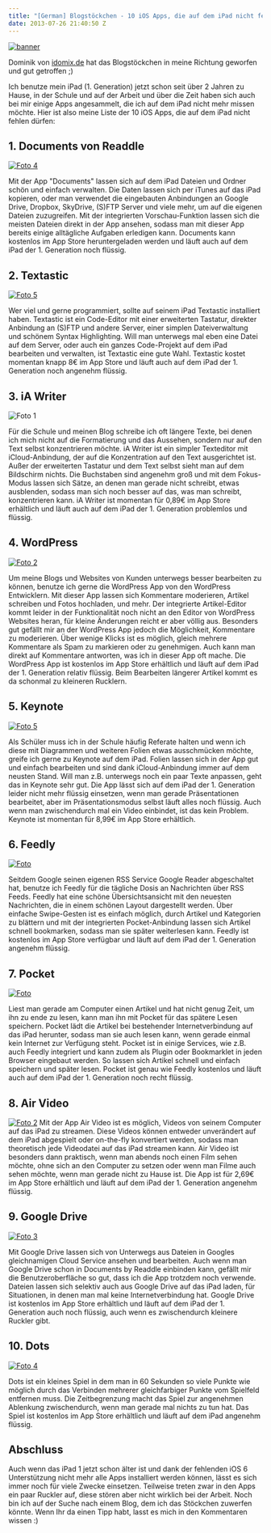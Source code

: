 ```yaml
---
title: "[German] Blogstöckchen - 10 iOS Apps, die auf dem iPad nicht fehlen dürfen!"
date: 2013-07-26 21:40:50 Z
---
```


[![banner](/uploads/2013/07/banner.jpg)](/uploads/2013/07/banner.jpg)

Dominik von [idomix.de](http://www.idomix.de/blogstoeckchen-10-ios-apps-die-auf-dem-ipad-nicht-fehlen-duerfen) hat das Blogstöckchen in meine Richtung geworfen und gut getroffen ;)

Ich benutze mein iPad (1. Generation) jetzt schon seit über 2 Jahren zu Hause, in der Schule und auf der Arbeit und über die Zeit haben sich auch bei mir einige Apps angesammelt, die ich auf dem iPad nicht mehr missen möchte. Hier ist also meine Liste der 10 iOS Apps, die auf dem iPad nicht fehlen dürfen:

## 1\. Documents von Readdle

[![Foto 4](/uploads/2013/07/Foto-4.png)](/uploads/2013/07/Foto-4.png)

Mit der App "Documents" lassen sich auf dem iPad Dateien und Ordner schön und einfach verwalten. Die Daten lassen sich per iTunes auf das iPad kopieren, oder man verwendet die eingebauten Anbindungen an Google Drive, Dropbox, SkyDrive, (S)FTP Server und viele mehr, um auf die eigenen Dateien zuzugreifen. Mit der integrierten Vorschau-Funktion lassen sich die meisten Dateien direkt in der App ansehen, sodass man mit dieser App bereits einige alltägliche Aufgaben erledigen kann. Documents kann kostenlos im App Store heruntergeladen werden und läuft auch auf dem iPad der 1\. Generation noch flüssig.

## 2\. Textastic

[![Foto 5](/uploads/2013/07/Foto-5.png)](/uploads/2013/07/Foto-5.png)

Wer viel und gerne programmiert, sollte auf seinem iPad Textastic installiert haben. Textastic ist ein Code-Editor mit einer erweiterten Tastatur, direkter Anbindung an (S)FTP und andere Server, einer simplen Dateiverwaltung und schönem Syntax Highlighting. Will man unterwegs mal eben eine Datei auf dem Server, oder auch ein ganzes Code-Projekt auf dem iPad bearbeiten und verwalten, ist Textastic eine gute Wahl. Textastic kostet momentan knapp 8€ im App Store und läuft auch auf dem iPad der 1\. Generation noch angenehm flüssig.

## 3\. iA Writer

![Foto 1](/uploads/2013/07/Foto-1.png)

Für die Schule und meinen Blog schreibe ich oft längere Texte, bei denen ich mich nicht auf die Formatierung und das Aussehen, sondern nur auf den Text selbst konzentrieren möchte. iA Writer ist ein simpler Texteditor mit iCloud-Anbindung, der auf die Konzentration auf den Text ausgerichtet ist. Außer der erweiterten Tastatur und dem Text selbst sieht man auf dem Bildschirm nichts. Die Buchstaben sind angenehm groß und mit dem Fokus-Modus lassen sich Sätze, an denen man gerade nicht schreibt, etwas ausblenden, sodass man sich noch besser auf das, was man schreibt, konzentrieren kann. iA Writer ist momentan für 0,89€ im App Store erhältlich und läuft auch auf dem iPad der 1\. Generation problemlos und flüssig.

## 4\. WordPress

[![Foto 2](/uploads/2013/07/Foto-2.png)](/uploads/2013/07/Foto-2.png)

Um meine Blogs und Websites von Kunden unterwegs besser bearbeiten zu können, benutze ich gerne die WordPress App von den WordPress Entwicklern. Mit dieser App lassen sich Kommentare moderieren, Artikel schreiben und Fotos hochladen, und mehr. Der integrierte Artikel-Editor kommt leider in der Funktionalität noch nicht an den Editor von WordPress Websites heran, für kleine Änderungen reicht er aber völlig aus. Besonders gut gefällt mir an der WordPress App jedoch die Möglichkeit, Kommentare zu moderieren. Über wenige Klicks ist es möglich, gleich mehrere Kommentare als Spam zu markieren oder zu genehmigen. Auch kann man direkt auf Kommentare antworten, was ich in dieser App oft mache. Die WordPress App ist kostenlos im App Store erhältlich und läuft auf dem iPad der 1\. Generation relativ flüssig. Beim Bearbeiten längerer Artikel kommt es da schonmal zu kleineren Rucklern.

## 5\. Keynote

[![Foto 5](/uploads/2013/07/Foto-51.png)](/uploads/2013/07/Foto-51.png)

Als Schüler muss ich in der Schule häufig Referate halten und wenn ich diese mit Diagrammen und weiteren Folien etwas ausschmücken möchte, greife ich gerne zu Keynote auf dem iPad. Folien lassen sich in der App gut und einfach bearbeiten und sind dank iCloud-Anbindung immer auf dem neusten Stand. Will man z.B. unterwegs noch ein paar Texte anpassen, geht das in Keynote sehr gut. Die App lässt sich auf dem iPad der 1\. Generation leider nicht mehr flüssig einsetzen, wenn man gerade Präsentationen bearbeitet, aber im Präsentationsmodus selbst läuft alles noch flüssig. Auch wenn man zwischendurch mal ein Video einbindet, ist das kein Problem. Keynote ist momentan für 8,99€ im App Store erhältlich.

## 6\. Feedly

[![Foto](/uploads/2013/07/Foto.png)](/uploads/2013/07/Foto.png)

Seitdem Google seinen eigenen RSS Service Google Reader abgeschaltet hat, benutze ich Feedly für die tägliche Dosis an Nachrichten über RSS Feeds. Feedly hat eine schöne Übersichtsansicht mit den neuesten Nachrichten, die in einem schönen Layout dargestellt werden. Über einfache Swipe-Gesten ist es einfach möglich, durch Artikel und Kategorien zu blättern und mit der integrierten Pocket-Anbindung lassen sich Artikel schnell bookmarken, sodass man sie später weiterlesen kann. Feedly ist kostenlos im App Store verfügbar und läuft auf dem iPad der 1\. Generation angenehm flüssig.

## 7\. Pocket

[![Foto](/uploads/2013/07/Foto1.png)](/uploads/2013/07/Foto1.png)

Liest man gerade am Computer einen Artikel und hat nicht genug Zeit, um ihn zu ende zu lesen, kann man ihn mit Pocket für das spätere Lesen speichern. Pocket lädt die Artikel bei bestehender Internetverbindung auf das iPad herunter, sodass man sie auch lesen kann, wenn gerade einmal kein Internet zur Verfügung steht. Pocket ist in einige Services, wie z.B. auch Feedly integriert und kann zudem als Plugin oder Bookmarklet in jeden Browser eingebaut werden. So lassen sich Artikel schnell und einfach speichern und später lesen. Pocket ist genau wie Feedly kostenlos und läuft auch auf dem iPad der 1\. Generation noch recht flüssig.

## 8\. Air Video

[![Foto 2](/uploads/2013/07/Foto-21.png)](/uploads/2013/07/Foto-21.png) Mit der App Air Video ist es möglich, Videos von seinem Computer auf das iPad zu streamen. Diese Videos können entweder unverändert auf dem iPad abgespielt oder on-the-fly konvertiert werden, sodass man theoretisch jede Videodatei auf das iPad streamen kann. Air Video ist besonders dann praktisch, wenn man abends noch einen Film sehen möchte, ohne sich an den Computer zu setzen oder wenn man Filme auch sehen möchte, wenn man gerade nicht zu Hause ist. Die App ist für 2,69€ im App Store erhältlich und läuft auf dem iPad der 1\. Generation angenehm flüssig.

## 9\. Google Drive

[![Foto 3](/uploads/2013/07/Foto-3.png)](/uploads/2013/07/Foto-3.png)

Mit Google Drive lassen sich von Unterwegs aus Dateien in Googles gleichnamigen Cloud Service ansehen und bearbeiten. Auch wenn man Google Drive schon in Documents by Readdle einbinden kann, gefällt mir die Benutzeroberfläche so gut, dass ich die App trotzdem noch verwende. Dateien lassen sich selektiv auch aus Google Drive auf das iPad laden, für Situationen, in denen man mal keine Internetverbindung hat. Google Drive ist kostenlos im App Store erhältlich und läuft auf dem iPad der 1\. Generation auch noch flüssig, auch wenn es zwischendurch kleinere Ruckler gibt.

## 10\. Dots

[![Foto 4](/uploads/2013/07/Foto-41.png)](/uploads/2013/07/Foto-41.png)

Dots ist ein kleines Spiel in dem man in 60 Sekunden so viele Punkte wie möglich durch das Verbinden mehrerer gleichfarbiger Punkte vom Spielfeld entfernen muss. Die Zeitbegrenzung macht das Spiel zur angenehmen Ablenkung zwischendurch, wenn man gerade mal nichts zu tun hat. Das Spiel ist kostenlos im App Store erhältlich und läuft auf dem iPad angenehm flüssig.

## Abschluss

Auch wenn das iPad 1 jetzt schon älter ist und dank der fehlenden iOS 6 Unterstützung nicht mehr alle Apps installiert werden können, lässt es sich immer noch für viele Zwecke einsetzen. Teilweise treten zwar in den Apps ein paar Ruckler auf, diese stören aber nicht wirklich bei der Arbeit. Noch bin ich auf der Suche nach einem Blog, dem ich das Stöckchen zuwerfen könnte. Wenn Ihr da einen Tipp habt, lasst es mich in den Kommentaren wissen :)
